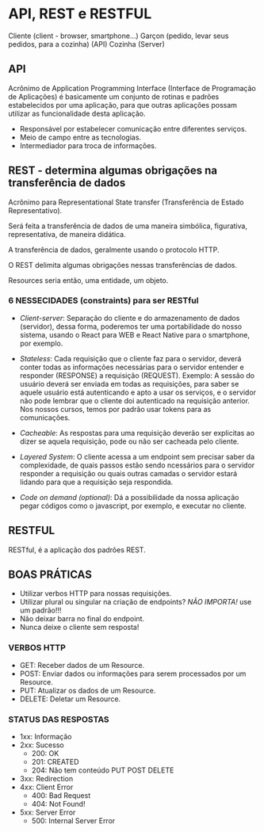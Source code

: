 # API, REST e RESTFUL

Cliente (client - browser, smartphone...)
Garçon (pedido, levar seus pedidos, para a cozinha) (API)
Cozinha (Server)

## API
Acrônimo de Application Programming Interface (Interface de Programação de Aplicações) é basicamente um conjunto de rotinas e padrões estabelecidos por uma aplicação, para que outras aplicações possam utilizar as funcionalidade desta aplicação.

- Responsável por estabelecer comunicação entre diferentes serviços.
- Meio de campo entre as tecnologias.
- Intermediador para troca de informações.


## REST - determina algumas obrigações na transferência de dados

Acrônimo para Representational State transfer (Transferência de Estado Representativo).

Será feita a transferência de dados de uma maneira simbólica, figurativa, representativa, de maneira didática.

A transferência de dados, geralmente usando o protocolo HTTP.

O REST delimita algumas obrigações nessas transferências de dados.

Resources seria então, uma entidade, um objeto.


### 6 NESSECIDADES (constraints) para ser RESTful

- _Client-server_: Separação do cliente e do armazenamento de dados (servidor), dessa forma, poderemos ter uma portabilidade do nosso sistema, usando o React para WEB e React Native para o smartphone, por exemplo.

- _Stateless_: Cada requisição que o cliente faz para o servidor, deverá conter todas as informações necessárias para o servidor entender e responder (RESPONSE) a requisição (REQUEST). Exemplo: A sessão do usuário deverá ser enviada em todas as requisições, para saber se aquele usuário está autenticando e apto a usar os serviços, e o servidor não pode lembrar que o cliente doi autenticado na requisição anterior. Nos nossos cursos, temos por padrão usar tokens para as comunicações.

- _Cacheable_: As respostas para uma requisição deverão ser explicitas ao dizer se aquela requisição, pode ou não ser cacheada pelo cliente.

- _Layered System_: O cliente acessa a um endpoint sem precisar saber da complexidade, de quais passos estão sendo ncessários para o servidor responder a requisição ou quais outras camadas o servidor estará lidando para que a requisição seja respondida.

- _Code on demand (optional)_: Dá a possibilidade da nossa aplicação pegar códigos como o javascript, por exemplo, e executar no cliente.

## RESTFUL

RESTful, é a aplicação dos padrões REST.

## BOAS PRÁTICAS

- Utilizar verbos HTTP para nossas requisições.
- Utilizar plural ou singular na criação de endpoints? _NÃO IMPORTA!_ use um padrão!!!
- Não deixar barra no final do endpoint.
- Nunca deixe o cliente sem resposta!

### VERBOS HTTP

- GET: Receber dados de um Resource.
- POST: Enviar dados ou informações para serem processados por um Resource.
- PUT: Atualizar os dados de um Resource.
- DELETE: Deletar um Resource.

### STATUS DAS RESPOSTAS

- 1xx: Informação
- 2xx: Sucesso
  - 200: OK
  - 201: CREATED
  - 204: Não tem conteúdo PUT POST DELETE
- 3xx: Redirection
- 4xx: Client Error
  - 400: Bad Request
  - 404: Not Found!
- 5xx: Server Error
  - 500: Internal Server Error
  